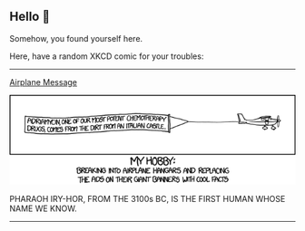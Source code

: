 ## Hello 👀

Somehow, you found yourself here.

Here, have a random XKCD comic for your troubles:

-----------------------------------

[Airplane Message](https://xkcd.com/1355)

![Airplane Message](./random_comic.png)

PHARAOH IRY-HOR, FROM THE 3100s BC, IS THE FIRST HUMAN WHOSE NAME WE KNOW.

-----------------------------------